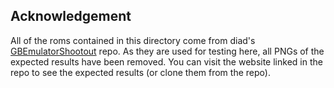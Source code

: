 ## Acknowledgement
All of the roms contained in this directory come from diad's [GBEmulatorShootout](https://github.com/daid/GBEmulatorShootout.git) repo.
As they are used for testing here, all PNGs of the expected results have been removed.
You can visit the website linked in the repo to see the expected results (or clone them from the repo).
